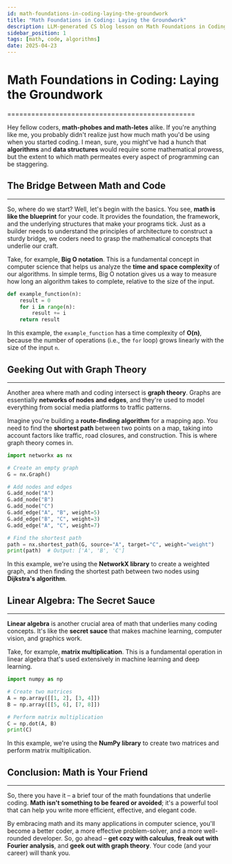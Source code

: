 ```yaml
---
id: math-foundations-in-coding-laying-the-groundwork
title: "Math Foundations in Coding: Laying the Groundwork"
description: LLM-generated CS blog lesson on Math Foundations in Coding: Laying the Groundwork.
sidebar_position: 1
tags: [math, code, algorithms]
date: 2025-04-23
---
```


# Math Foundations in Coding: Laying the Groundwork
===============================================

Hey fellow coders, **math-phobes and math-letes** alike. If you're anything like me, you probably didn't realize just how much math you'd be using when you started coding. I mean, sure, you might've had a hunch that **algorithms** and **data structures** would require some mathematical prowess, but the extent to which math permeates every aspect of programming can be staggering.

## The Bridge Between Math and Code
-----------------------------------

So, where do we start? Well, let's begin with the basics. You see, **math is like the blueprint** for your code. It provides the foundation, the framework, and the underlying structures that make your programs tick. Just as a builder needs to understand the principles of architecture to construct a sturdy bridge, we coders need to grasp the mathematical concepts that underlie our craft.

Take, for example, **Big O notation**. This is a fundamental concept in computer science that helps us analyze the **time and space complexity** of our algorithms. In simple terms, Big O notation gives us a way to measure how long an algorithm takes to complete, relative to the size of the input.

```python
def example_function(n):
    result = 0
    for i in range(n):
        result += i
    return result
```

In this example, the `example_function` has a time complexity of **O(n)**, because the number of operations (i.e., the `for` loop) grows linearly with the size of the input `n`.

## Geeking Out with Graph Theory
---------------------------------

Another area where math and coding intersect is **graph theory**. Graphs are essentially **networks of nodes and edges**, and they're used to model everything from social media platforms to traffic patterns.

Imagine you're building a **route-finding algorithm** for a mapping app. You need to find the **shortest path** between two points on a map, taking into account factors like traffic, road closures, and construction. This is where graph theory comes in.

```python
import networkx as nx

# Create an empty graph
G = nx.Graph()

# Add nodes and edges
G.add_node("A")
G.add_node("B")
G.add_node("C")
G.add_edge("A", "B", weight=5)
G.add_edge("B", "C", weight=3)
G.add_edge("A", "C", weight=7)

# Find the shortest path
path = nx.shortest_path(G, source="A", target="C", weight="weight")
print(path)  # Output: ['A', 'B', 'C']
```

In this example, we're using the **NetworkX library** to create a weighted graph, and then finding the shortest path between two nodes using **Dijkstra's algorithm**.

## Linear Algebra: The Secret Sauce
--------------------------------------

**Linear algebra** is another crucial area of math that underlies many coding concepts. It's like the **secret sauce** that makes machine learning, computer vision, and graphics work.

Take, for example, **matrix multiplication**. This is a fundamental operation in linear algebra that's used extensively in machine learning and deep learning.

```python
import numpy as np

# Create two matrices
A = np.array([[1, 2], [3, 4]])
B = np.array([[5, 6], [7, 8]])

# Perform matrix multiplication
C = np.dot(A, B)
print(C)
```

In this example, we're using the **NumPy library** to create two matrices and perform matrix multiplication.

## Conclusion: Math is Your Friend
-----------------------------------

So, there you have it – a brief tour of the math foundations that underlie coding. **Math isn't something to be feared or avoided**; it's a powerful tool that can help you write more efficient, effective, and elegant code.

By embracing math and its many applications in computer science, you'll become a better coder, a more effective problem-solver, and a more well-rounded developer. So, go ahead – **get cozy with calculus**, **freak out with Fourier analysis**, and **geek out with graph theory**. Your code (and your career) will thank you.
